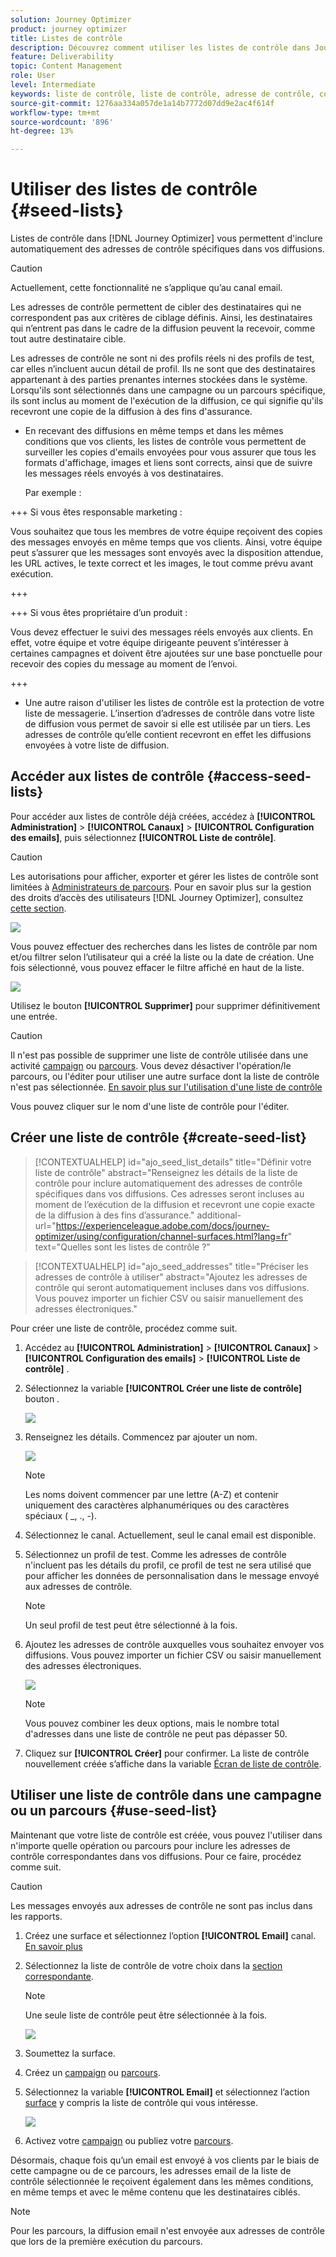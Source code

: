```yaml
---
solution: Journey Optimizer
product: journey optimizer
title: Listes de contrôle
description: Découvrez comment utiliser les listes de contrôle dans Journey Optimizer
feature: Deliverability
topic: Content Management
role: User
level: Intermediate
keywords: liste de contrôle, liste de contrôle, adresse de contrôle, configuration
source-git-commit: 1276aa334a057de1a14b7772d07dd9e2ac4f614f
workflow-type: tm+mt
source-wordcount: '896'
ht-degree: 13%

---
```


# Utiliser des listes de contrôle {#seed-lists}

Listes de contrôle dans [!DNL Journey Optimizer] vous permettent d&#39;inclure automatiquement des adresses de contrôle spécifiques dans vos diffusions.

>[!CAUTION]
>
>Actuellement, cette fonctionnalité ne s’applique qu’au canal email.

Les adresses de contrôle permettent de cibler des destinataires qui ne correspondent pas aux critères de ciblage définis. Ainsi, les destinataires qui n’entrent pas dans le cadre de la diffusion peuvent la recevoir, comme tout autre destinataire cible.

Les adresses de contrôle ne sont ni des profils réels ni des profils de test, car elles n’incluent aucun détail de profil. Ils ne sont que des destinataires appartenant à des parties prenantes internes stockées dans le système. Lorsqu&#39;ils sont sélectionnés dans une campagne ou un parcours spécifique, ils sont inclus au moment de l&#39;exécution de la diffusion, ce qui signifie qu&#39;ils recevront une copie de la diffusion à des fins d&#39;assurance.

* En recevant des diffusions en même temps et dans les mêmes conditions que vos clients, les listes de contrôle vous permettent de surveiller les copies d&#39;emails envoyées pour vous assurer que tous les formats d&#39;affichage, images et liens sont corrects, ainsi que de suivre les messages réels envoyés à vos destinataires.

  Par exemple :

+++ Si vous êtes responsable marketing :

  Vous souhaitez que tous les membres de votre équipe reçoivent des copies des messages envoyés en même temps que vos clients. Ainsi, votre équipe peut s’assurer que les messages sont envoyés avec la disposition attendue, les URL actives, le texte correct et les images, le tout comme prévu avant exécution.

+++

+++ Si vous êtes propriétaire d’un produit :

  Vous devez effectuer le suivi des messages réels envoyés aux clients. En effet, votre équipe et votre équipe dirigeante peuvent s’intéresser à certaines campagnes et doivent être ajoutées sur une base ponctuelle pour recevoir des copies du message au moment de l’envoi.

+++

* Une autre raison d&#39;utiliser les listes de contrôle est la protection de votre liste de messagerie. L’insertion d’adresses de contrôle dans votre liste de diffusion vous permet de savoir si elle est utilisée par un tiers. Les adresses de contrôle qu’elle contient recevront en effet les diffusions envoyées à votre liste de diffusion.

## Accéder aux listes de contrôle {#access-seed-lists}

Pour accéder aux listes de contrôle déjà créées, accédez à **[!UICONTROL Administration]** > **[!UICONTROL Canaux]** > **[!UICONTROL Configuration des emails]**, puis sélectionnez **[!UICONTROL Liste de contrôle]**.

>[!CAUTION]
>
>Les autorisations pour afficher, exporter et gérer les listes de contrôle sont limitées à [Administrateurs de parcours](../administration/ootb-product-profiles.md#journey-administrator). Pour en savoir plus sur la gestion des droits d’accès des utilisateurs [!DNL Journey Optimizer], consultez [cette section](../administration/permissions-overview.md).

![](assets/seed-list-access.png)

Vous pouvez effectuer des recherches dans les listes de contrôle par nom et/ou filtrer selon l’utilisateur qui a créé la liste ou la date de création. Une fois sélectionné, vous pouvez effacer le filtre affiché en haut de la liste.

![](assets/seed-list-filtering.png)

Utilisez le bouton **[!UICONTROL Supprimer]** pour supprimer définitivement une entrée.

>[!CAUTION]
>
>Il n&#39;est pas possible de supprimer une liste de contrôle utilisée dans une activité [campaign](../campaigns/review-activate-campaign.md) ou [parcours](../building-journeys/publishing-the-journey.md). Vous devez désactiver l&#39;opération/le parcours, ou l&#39;éditer pour utiliser une autre surface dont la liste de contrôle n&#39;est pas sélectionnée. [En savoir plus sur l&#39;utilisation d&#39;une liste de contrôle](#use-seed-list)

Vous pouvez cliquer sur le nom d&#39;une liste de contrôle pour l&#39;éditer. <!--Use the **[!UICONTROL Edit]** button to edit a seed list.-->

## Créer une liste de contrôle {#create-seed-list}

>[!CONTEXTUALHELP]
>id="ajo_seed_list_details"
>title="Définir votre liste de contrôle"
>abstract="Renseignez les détails de la liste de contrôle pour inclure automatiquement des adresses de contrôle spécifiques dans vos diffusions. Ces adresses seront incluses au moment de l’exécution de la diffusion et recevront une copie exacte de la diffusion à des fins d’assurance."
>additional-url="https://experienceleague.adobe.com/docs/journey-optimizer/using/configuration/channel-surfaces.html?lang=fr" text="Quelles sont les listes de contrôle ?"

>[!CONTEXTUALHELP]
>id="ajo_seed_addresses"
>title="Préciser les adresses de contrôle à utiliser"
>abstract="Ajoutez les adresses de contrôle qui seront automatiquement incluses dans vos diffusions. Vous pouvez importer un fichier CSV ou saisir manuellement des adresses électroniques."

Pour créer une liste de contrôle, procédez comme suit.

1. Accédez au **[!UICONTROL Administration]** > **[!UICONTROL Canaux]** > **[!UICONTROL Configuration des emails]** > **[!UICONTROL Liste de contrôle]** .

1. Sélectionnez la variable **[!UICONTROL Créer une liste de contrôle]** bouton .

   ![](assets/seed-list-create-button.png)

1. Renseignez les détails. Commencez par ajouter un nom.

   ![](assets/seed-list-details.png)

   >[!NOTE]
   >
   >Les noms doivent commencer par une lettre (A-Z) et contenir uniquement des caractères alphanumériques ou des caractères spéciaux ( _, ., -).

1. Sélectionnez le canal. Actuellement, seul le canal email est disponible.

1. Sélectionnez un profil de test. Comme les adresses de contrôle n&#39;incluent pas les détails du profil, ce profil de test ne sera utilisé que pour afficher les données de personnalisation dans le message envoyé aux adresses de contrôle.

   >[!NOTE]
   >
   >Un seul profil de test peut être sélectionné à la fois.

1. Ajoutez les adresses de contrôle auxquelles vous souhaitez envoyer vos diffusions. Vous pouvez importer un fichier CSV ou saisir manuellement des adresses électroniques.

   ![](assets/seed-list-email-addresses.png)

   >[!NOTE]
   >
   >Vous pouvez combiner les deux options, mais le nombre total d&#39;adresses dans une liste de contrôle ne peut pas dépasser 50.

1. Cliquez sur **[!UICONTROL Créer]** pour confirmer. La liste de contrôle nouvellement créée s’affiche dans la variable [Écran de liste de contrôle](#access-seed-lists).

## Utiliser une liste de contrôle dans une campagne ou un parcours {#use-seed-list}

Maintenant que votre liste de contrôle est créée, vous pouvez l&#39;utiliser dans n&#39;importe quelle opération ou parcours pour inclure les adresses de contrôle correspondantes dans vos diffusions. Pour ce faire, procédez comme suit.

>[!CAUTION]
>
>Les messages envoyés aux adresses de contrôle ne sont pas inclus dans les rapports.

1. Créez une surface et sélectionnez l’option **[!UICONTROL Email]** canal. [En savoir plus](../email/email-settings.md)

1. Sélectionnez la liste de contrôle de votre choix dans la [section correspondante](../email/email-settings.md#seed-list).

   >[!NOTE]
   >
   >Une seule liste de contrôle peut être sélectionnée à la fois.

   ![](assets/seed-list-surface.png)

1. Soumettez la surface.

1. Créez un [campaign](../campaigns/create-campaign.md) ou [parcours](../building-journeys/journey-gs.md).

1. Sélectionnez la variable **[!UICONTROL Email]** et sélectionnez l’action [surface](channel-surfaces.md) y compris la liste de contrôle qui vous intéresse.

   ![](assets/seed-list-campaign-email.png)

1. Activez votre [campaign](../campaigns/review-activate-campaign.md) ou publiez votre [parcours](../building-journeys/publishing-the-journey.md).

Désormais, chaque fois qu’un email est envoyé à vos clients par le biais de cette campagne ou de ce parcours, les adresses email de la liste de contrôle sélectionnée le reçoivent également dans les mêmes conditions, en même temps et avec le même contenu que les destinataires ciblés.

>[!NOTE]
>
>Pour les parcours, la diffusion email n&#39;est envoyée aux adresses de contrôle que lors de la première exécution du parcours.

